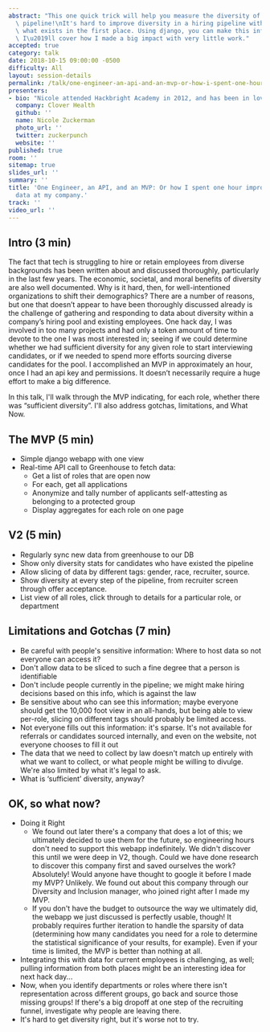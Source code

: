 ```yaml
---
abstract: "This one quick trick will help you measure the diversity of your hiring\
  \ pipeline!\nIt's hard to improve diversity in a hiring pipeline without measuring\
  \ what exists in the first place. Using django, you can make this information visible.\
  \ I\u2019ll cover how I made a big impact with very little work."
accepted: true
category: talk
date: 2018-10-15 09:00:00 -0500
difficulty: All
layout: session-details
permalink: /talk/one-engineer-an-api-and-an-mvp-or-how-i-spent-one-hour-improving-hiring-data-at-my-company/
presenters:
- bio: "Nicole attended Hackbright Academy in 2012, and has been in love with python ever since. She can currently be found at Clover Health, tackling with glee data pipelines and APIs and human systems. In her free time, Nicole is an avid dancer and teacher, sci-fi book fanatic, soul and jazz aficionado, and cheese lover. She has an MA in English Literature and Women\u2019s Studies from the University of Liverpool."
  company: Clover Health
  github: ''
  name: Nicole Zuckerman
  photo_url: ''
  twitter: zuckerpunch
  website: ''
published: true
room: ''
sitemap: true
slides_url: ''
summary: ''
title: 'One Engineer, an API, and an MVP: Or how I spent one hour improving hiring
  data at my company.'
track: ''
video_url: ''
---
```


Intro (3 min)
---------------------
The fact that tech is struggling to hire or retain employees from diverse backgrounds has been written about and discussed thoroughly, particularly in the last few years. The economic, societal, and moral benefits of diversity are also well documented. Why is it hard, then, for well-intentioned organizations to shift their demographics? There are a number of reasons, but one that doesn’t appear to have been thoroughly discussed already is the challenge of gathering and responding to data about diversity within a company’s hiring pool and existing employees.  One hack day, I was involved in too many projects and had only a token amount of time to devote to the one I was most interested in; seeing if we could determine whether we had sufficient diversity for any given role to start interviewing candidates, or if we needed to spend more efforts sourcing diverse candidates for the pool.  I accomplished an MVP in approximately an hour, once I had an api key and permissions.  It doesn’t necessarily require a huge effort to make a big difference.


In this talk, I'll walk through the MVP indicating, for each role, whether there was “sufficient diversity”.  I'll also address gotchas, limitations, and What Now.

The MVP (5 min)
---------------------
* Simple django webapp with one view
* Real-time API call to Greenhouse to fetch data:
    * Get a list of roles that are open now
    * For each, get all applications
    * Anonymize and tally number of applicants self-attesting as belonging to a protected group
    * Display aggregates for each role on one page

V2 (5 min)
---------------------
* Regularly sync new data from greenhouse to our DB
* Show only diversity stats for candidates who have existed the pipeline
* Allow slicing of data by different tags: gender, race, recruiter, source.
* Show diversity at every step of the pipeline, from recruiter screen through offer acceptance.
* List view of all roles, click through to details for a particular role, or department

Limitations and Gotchas (7 min)
---------------------
* Be careful with people's sensitive information: Where to host data so not everyone can access it?
* Don't allow data to be sliced to such a fine degree that a person is identifiable
* Don't include people currently in the pipeline; we might make hiring decisions based on this info, which is against the law
* Be sensitive about who can see this information; maybe everyone should get the 10,000 foot view in an all-hands, but being able to view per-role, slicing on different tags should probably be limited access.
* Not everyone fills out this information: it's sparse.  It's not available for referrals or candidates sourced internally, and even on the website, not everyone chooses to fill it out
* The data that we need to collect by law doesn't match up entirely with what we want to collect, or what people might be willing to divulge.  We're also limited by what it's legal to ask.
* What is ‘sufficient’ diversity, anyway?


OK, so what now?
---------------------
* Doing it Right
    * We found out later there's a company that does a lot of this; we ultimately decided to use them for the future, so engineering hours don't need to support this webapp indefinitely.  We didn't discover this until we were deep in V2, though. Could we have done research to discover this company first and saved ourselves the work? Absolutely!  Would anyone have thought to google it before I made my MVP?  Unlikely.  We found out about this company through our Diversity and Inclusion manager, who joined right after I made my MVP.  
    * If you don't have the budget to outsource the way we ultimately did, the webapp we just discussed is perfectly usable, though!  It probably requires further iteration to handle the sparsity of data (determining how many candidates you need for a role to determine the statistical significance of your results, for example).  Even if your time is limited, the MVP is better than nothing at all.
* Integrating this with data for current employees is challenging, as well; pulling information from both places might be an interesting idea for next hack day...
* Now, when you identify departments or roles where there isn't representation across different groups, go back and source those missing groups!  If there's a big dropoff at one step of the recruiting funnel, investigate why people are leaving there.
* It's hard to get diversity right, but it's worse not to try.
